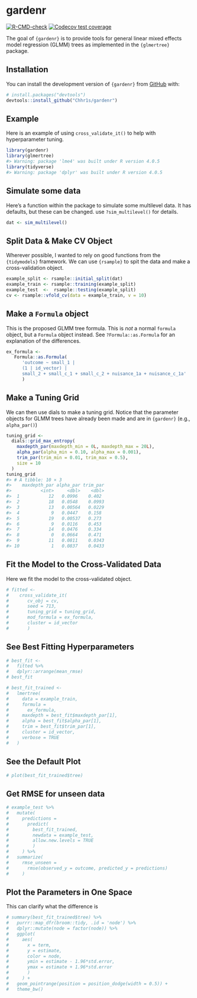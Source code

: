 
<!-- README.md is generated from README.Rmd. Please edit that file -->

# gardenr

<!-- badges: start -->

[![R-CMD-check](https://github.com/Chhr1s/gardenr/workflows/R-CMD-check/badge.svg)](https://github.com/Chhr1s/gardenr/actions)
[![Codecov test
coverage](https://codecov.io/gh/Chhr1s/gardenr/branch/main/graph/badge.svg)](https://app.codecov.io/gh/Chhr1s/gardenr?branch=main)
<!-- badges: end -->

The goal of `{gardenr}` is to provide tools for general linear mixed
effects model regression (GLMM) trees as implemented in the
`{glmertree}` package.

## Installation

You can install the development version of `{gardenr}` from
[GitHub](https://github.com/) with:

``` r
# install.packages("devtools")
devtools::install_github("Chhr1s/gardenr")
```

## Example

Here is an example of using `cross_validate_it()` to help with
hyperparameter tuning.

``` r
library(gardenr)
library(glmertree)
#> Warning: package 'lme4' was built under R version 4.0.5
library(tidyverse)
#> Warning: package 'dplyr' was built under R version 4.0.5
```

## Simulate some data

Here’s a function within the package to simulate some multilevel data.
It has defaults, but these can be changed. use `?sim_multilevel()` for
details.

``` r
dat <- sim_multilevel()
```

## Split Data & Make CV Object

Wherever possible, I wanted to rely on good functions from the
`{tidymodels}` framework. We can use `{rsample}` to spit the data and
make a cross-validation object.

``` r
example_split <- rsample::initial_split(dat)
example_train <- rsample::training(example_split)
example_test  <-  rsample::testing(example_split)
cv <- rsample::vfold_cv(data = example_train, v = 10)
```

## Make a `Formula` object

This is the proposed GLMM tree formula. This is *not* a normal `formula`
object, but a `Formula` object instead. See `?Formula::as.Formula` for
an explanation of the differences.

``` r
ex_formula <-
   Formula::as.Formula(
      'outcome ~ small_1 |
      (1 | id_vector) |
      small_2 + small_c_1 + small_c_2 + nuisance_1a + nuisance_c_1a'
      )
```

## Make a Tuning Grid

We can then use dials to make a tuning grid. Notice that the parameter
objects for GLMM trees have already been made and are in `{gardenr}`
(e.g., `alpha_par()`)

``` r
tuning_grid <-
  dials::grid_max_entropy(
    maxdepth_par(maxdepth_min = 0L, maxdepth_max = 20L),
    alpha_par(alpha_min = 0.10, alpha_max = 0.001),
    trim_par(trim_min = 0.01, trim_max = 0.5),
    size = 10
  )
tuning_grid
#> # A tibble: 10 × 3
#>    maxdepth_par alpha_par trim_par
#>           <int>     <dbl>    <dbl>
#>  1           12   0.0996    0.402 
#>  2           18   0.0548    0.0993
#>  3           13   0.00564   0.0229
#>  4            9   0.0447    0.158 
#>  5           19   0.00537   0.273 
#>  6            9   0.0116    0.453 
#>  7           14   0.0476    0.334 
#>  8            0   0.0664    0.471 
#>  9           11   0.0811    0.0343
#> 10            1   0.0837    0.0433
```

## Fit the Model to the Cross-Validated Data

Here we fit the model to the cross-validated object.

``` r
# fitted <-
#    cross_validate_it(
#       cv_obj = cv,
#       seed = 713,
#       tuning_grid = tuning_grid,
#       mod_formula = ex_formula, 
#       cluster = id_vector
#       )
```

## See Best Fitting Hyperparameters

``` r
# best_fit <- 
#   fitted %>% 
#   dplyr::arrange(mean_rmse) 
# best_fit
```

``` r
# best_fit_trained <- 
#   lmertree(
#     data = example_train, 
#     formula = 
#       ex_formula, 
#     maxdepth = best_fit$maxdepth_par[1], 
#     alpha = best_fit$alpha_par[1],
#     trim = best_fit$trim_par[1], 
#     cluster = id_vector,
#     verbose = TRUE
#   )
```

## See the Default Plot

``` r
# plot(best_fit_trained$tree)
```

## Get RMSE for unseen data

``` r
# example_test %>% 
#   mutate(
#     predictions =
#       predict(
#         best_fit_trained, 
#         newdata = example_test, 
#         allow.new.levels = TRUE
#         )
#     ) %>% 
#   summarize(
#     rmse_unseen = 
#       rmse(observed_y = outcome, predicted_y = predictions)
#     )
```

## Plot the Parameters in One Space

This can clarify what the difference is

``` r
# summary(best_fit_trained$tree) %>%
#   purrr::map_dfr(broom::tidy, .id = 'node') %>% 
#   dplyr::mutate(node = factor(node)) %>% 
#   ggplot(
#     aes(
#       x = term, 
#       y = estimate, 
#       color = node,
#       ymin = estimate - 1.96*std.error, 
#       ymax = estimate + 1.96*std.error
#       )
#     ) + 
#   geom_pointrange(position = position_dodge(width = 0.5)) +
#   theme_bw()
```
